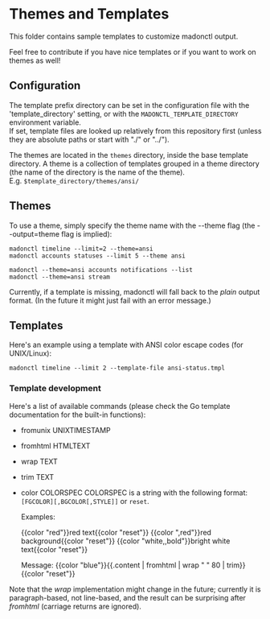 # Themes and Templates

This folder contains sample templates to customize madonctl output.

Feel free to contribute if you have nice templates or if you want to work on themes as well!

## Configuration

The template prefix directory can be set in the configuration file with the
'template_directory' setting, or with the `MADONCTL_TEMPLATE_DIRECTORY`
environment variable.\
If set, template files are looked up relatively from this repository first
(unless they are absolute paths or start with "./" or "../").

The themes are located in the `themes` directory, inside the base template
directory.
A theme is a collection of templates grouped in a theme directory (the name of
the directory is the name of the theme).\
E.g. `$template_directory/themes/ansi/`

## Themes

To use a theme, simply specify the theme name with the --theme flag (the
--output=theme flag is implied):

    madonctl timeline --limit=2 --theme=ansi
    madonctl accounts statuses --limit 5 --theme ansi

    madonctl --theme=ansi accounts notifications --list
    madonctl --theme=ansi stream

Currently, if a template is missing, madonctl will fall back to the _plain_
output format.  (In the future it might just fail with an error message.)

## Templates

Here's an example using a template with ANSI color escape codes (for UNIX/Linux):

    madonctl timeline --limit 2 --template-file ansi-status.tmpl

### Template development

Here's a list of available commands (please check the Go template documentation for the built-in functions):
- fromunix UNIXTIMESTAMP
- fromhtml HTMLTEXT
- wrap TEXT
- trim TEXT
- color COLORSPEC
  COLORSPEC is a string with the following format: `[FGCOLOR][,BGCOLOR[,STYLE]]` or `reset`.

  Examples:

    {{color "red"}}red text{{color "reset"}}
    {{color ",red"}}red background{{color "reset"}}
    {{color "white,,bold"}}bright white text{{color "reset"}}

    Message: {{color "blue"}}{{.content | fromhtml | wrap "    " 80 | trim}}{{color "reset"}}

Note that the _wrap_ implementation might change in the future; currently it is
paragraph-based, not line-based, and the result can be surprising after
_fromhtml_ (carriage returns are ignored).
